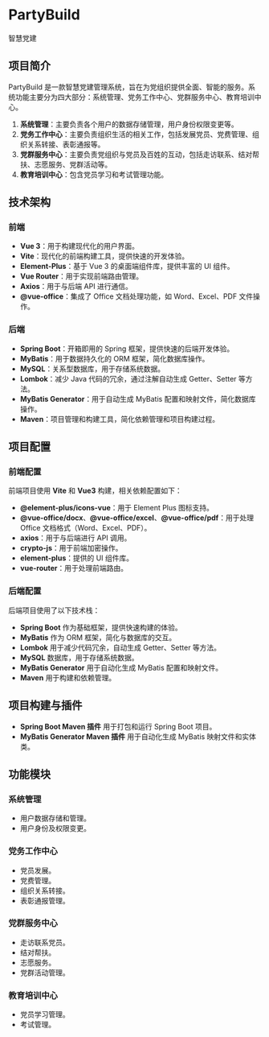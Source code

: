 # PartyBuild
智慧党建

## 项目简介
PartyBuild 是一款智慧党建管理系统，旨在为党组织提供全面、智能的服务。系统功能主要分为四大部分：系统管理、党务工作中心、党群服务中心、教育培训中心。

1. **系统管理**：主要负责各个用户的数据存储管理，用户身份权限变更等。
2. **党务工作中心**：主要负责组织生活的相关工作，包括发展党员、党费管理、组织关系转接、表彰通报等。
3. **党群服务中心**：主要负责党组织与党员及百姓的互动，包括走访联系、结对帮扶、志愿服务、党群活动等。
4. **教育培训中心**：包含党员学习和考试管理功能。

## 技术架构

### 前端
- **Vue 3**：用于构建现代化的用户界面。
- **Vite**：现代化的前端构建工具，提供快速的开发体验。
- **Element-Plus**：基于 Vue 3 的桌面端组件库，提供丰富的 UI 组件。
- **Vue Router**：用于实现前端路由管理。
- **Axios**：用于与后端 API 进行通信。
- **@vue-office**：集成了 Office 文档处理功能，如 Word、Excel、PDF 文件操作。

### 后端
- **Spring Boot**：开箱即用的 Spring 框架，提供快速的后端开发体验。
- **MyBatis**：用于数据持久化的 ORM 框架，简化数据库操作。
- **MySQL**：关系型数据库，用于存储系统数据。
- **Lombok**：减少 Java 代码的冗余，通过注解自动生成 Getter、Setter 等方法。
- **MyBatis Generator**：用于自动生成 MyBatis 配置和映射文件，简化数据库操作。
- **Maven**：项目管理和构建工具，简化依赖管理和项目构建过程。


## 项目配置

### 前端配置
前端项目使用 **Vite** 和 **Vue3** 构建，相关依赖配置如下：

- **@element-plus/icons-vue**：用于 Element Plus 图标支持。
- **@vue-office/docx**、**@vue-office/excel**、**@vue-office/pdf**：用于处理 Office 文档格式（Word、Excel、PDF）。
- **axios**：用于与后端进行 API 调用。
- **crypto-js**：用于前端加密操作。
- **element-plus**：提供的 UI 组件库。
- **vue-router**：用于处理前端路由。

### 后端配置
后端项目使用了以下技术栈：

- **Spring Boot** 作为基础框架，提供快速构建的体验。
- **MyBatis** 作为 ORM 框架，简化与数据库的交互。
- **Lombok** 用于减少代码冗余，自动生成 Getter、Setter 等方法。
- **MySQL** 数据库，用于存储系统数据。
- **MyBatis Generator** 用于自动化生成 MyBatis 配置和映射文件。
- **Maven** 用于构建和依赖管理。

## 项目构建与插件
- **Spring Boot Maven 插件** 用于打包和运行 Spring Boot 项目。
- **MyBatis Generator Maven 插件** 用于自动化生成 MyBatis 映射文件和实体类。

## 功能模块

### 系统管理
- 用户数据存储和管理。
- 用户身份及权限变更。

### 党务工作中心
- 党员发展。
- 党费管理。
- 组织关系转接。
- 表彰通报管理。

### 党群服务中心
- 走访联系党员。
- 结对帮扶。
- 志愿服务。
- 党群活动管理。

### 教育培训中心
- 党员学习管理。
- 考试管理。

